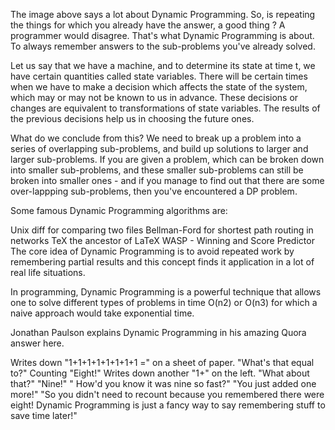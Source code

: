 The image above says a lot about Dynamic Programming. So, is repeating the things for which you already have the answer, a good thing ? A programmer would disagree. That's what Dynamic Programming is about. To always remember answers to the sub-problems you've already solved.

Let us say that we have a machine, and to determine its state at time t, we have certain quantities called state variables. There will be certain times when we have to make a decision which affects the state of the system, which may or may not be known to us in advance. These decisions or changes are equivalent to transformations of state variables. The results of the previous decisions help us in choosing the future ones.

What do we conclude from this? We need to break up a problem into a series of overlapping sub-problems, and build up solutions to larger and larger sub-problems. If you are given a problem, which can be broken down into smaller sub-problems, and these smaller sub-problems can still be broken into smaller ones - and if you manage to find out that there are some over-lappping sub-problems, then you've encountered a DP problem.

Some famous Dynamic Programming algorithms are:

Unix diff for comparing two files
Bellman-Ford for shortest path routing in networks
TeX the ancestor of LaTeX
WASP - Winning and Score Predictor
The core idea of Dynamic Programming is to avoid repeated work by remembering partial results and this concept finds it application in a lot of real life situations.

In programming, Dynamic Programming is a powerful technique that allows one to solve different types of problems in time O(n2) or O(n3) for which a naive approach would take exponential time.

Jonathan Paulson explains Dynamic Programming in his amazing Quora answer here.

Writes down "1+1+1+1+1+1+1+1 =" on a sheet of paper. 
"What's that equal to?"
Counting "Eight!"
Writes down another "1+" on the left. 
"What about that?"
"Nine!" " How'd you know it was nine so fast?"
"You just added one more!" 
"So you didn't need to recount because you remembered there were eight! Dynamic Programming is just a fancy way to say remembering stuff to save time later!"